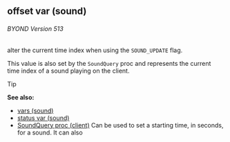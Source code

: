 ## offset var (sound) 
###### BYOND Version 513

alter the current time index when using the `SOUND_UPDATE` flag.


This value is also set by the `SoundQuery` proc and represents
the current time index of a sound playing on the client.

> [!TIP] 
> **See also:**
> +   [vars (sound)](/ref/sound/var.md) 
> +   [status var (sound)](/ref/sound/var/status.md) 
> +   [SoundQuery proc (client)](/ref/client/proc/SoundQuery.md) Can be used to set a starting time, in seconds, for a sound. It can also